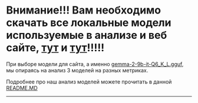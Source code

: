 # Внимание!!! Вам необходимо скачать все локальные модели используемые в анализе и веб сайте, **[тут](https://huggingface.co/bartowski/gemma-2-9b-it-GGUF?show_file_info=gemma-2-9b-it-Q6_K_L.gguf)** и **[тут](https://huggingface.co/bartowski/Llama-3.2-3B-Instruct-GGUF?show_file_info=Llama-3.2-3B-Instruct-Q6_K_L.gguf)**!!!!!

При выборе модели для сайта, а именно [gemma-2-9b-it-Q6_K_L.gguf](https://huggingface.co/bartowski/gemma-2-9b-it-GGUF?show_file_info=gemma-2-9b-it-Q6_K_L.gguf), мы опираясь на анализ 3 моделей на разных метриках.

Подробнее про наш анализ моделей можете прочитать в данной [README.MD](https://github.com/nikolaev38/hronos/blob/main/analitics/README.md)

---
